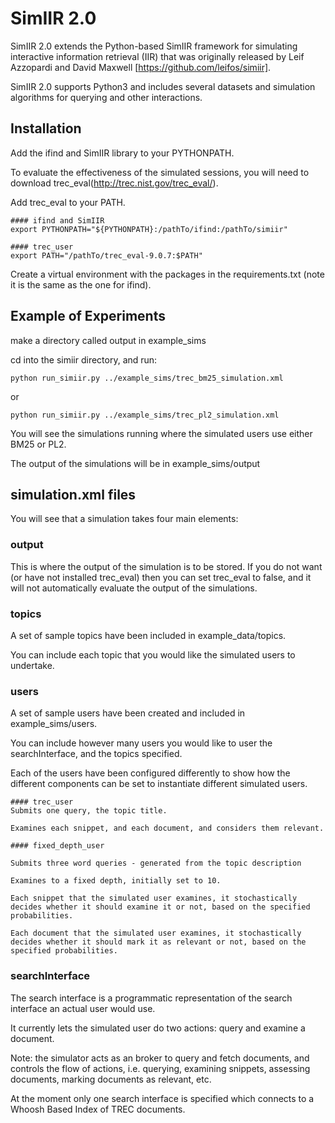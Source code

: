 # SimIIR 2.0

SimIIR 2.0 extends the Python-based SimIIR framework for simulating interactive information retrieval (IIR) that was originally released by Leif Azzopardi and David Maxwell [https://github.com/leifos/simiir]. 

SimIIR 2.0 supports Python3 and includes several datasets and simulation algorithms for querying and other interactions.


## Installation
Add the ifind and SimIIR library to your PYTHONPATH.

To evaluate the effectiveness of the simulated sessions, you will need to download trec_eval(http://trec.nist.gov/trec_eval/).

Add trec_eval to your PATH.

    #### ifind and SimIIR
    export PYTHONPATH="${PYTHONPATH}:/pathTo/ifind:/pathTo/simiir"

    #### trec_user
    export PATH="/pathTo/trec_eval-9.0.7:$PATH"

Create a virtual environment with the packages in the requirements.txt (note it is the same as the one for ifind).

## Example of Experiments

make a directory called output in example_sims

cd into the simiir directory, and run:

    python run_simiir.py ../example_sims/trec_bm25_simulation.xml

or

    python run_simiir.py ../example_sims/trec_pl2_simulation.xml

You will see the simulations running where the simulated users use either BM25 or PL2.

The output of the simulations will be in example_sims/output


## simulation.xml files

You will see that a simulation takes four main elements:

### output
This is where the output of the simulation is to be stored.
If you do not want (or have not installed trec_eval) then you can set trec_eval to false,
and it will not automatically evaluate the output of the simulations.


### topics
A set of sample topics have been included in example_data/topics.

You can include each topic that you would like the simulated users to undertake.


### users
A set of sample users have been created and included in example_sims/users.

You can include however many users you would like to user the searchInterface, and the topics specified.

Each of the users have been configured differently to show how the different components can be set to instantiate different simulated users.

    #### trec_user
    Submits one query, the topic title.

    Examines each snippet, and each document, and considers them relevant.

    #### fixed_depth_user

    Submits three word queries - generated from the topic description

    Examines to a fixed depth, initially set to 10.

    Each snippet that the simulated user examines, it stochastically decides whether it should examine it or not, based on the specified probabilities.

    Each document that the simulated user examines, it stochastically decides whether it should mark it as relevant or not, based on the specified probabilities.


### searchInterface
The search interface is a programmatic representation of the search interface an actual user would use.

It currently lets the simulated user do two actions: query and examine a document.

Note: the simulator acts as an broker to query and fetch documents, and controls the flow of actions, i.e.
querying, examining snippets, assessing documents, marking documents as relevant, etc.

At the moment only one search interface is specified which connects to a Whoosh Based Index of TREC documents.












